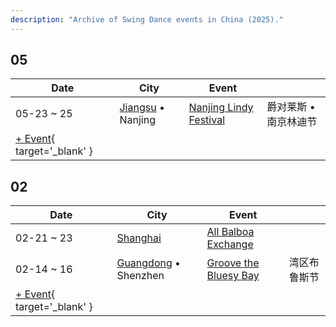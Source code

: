 ```yaml
---
description: "Archive of Swing Dance events in China (2025)."
---
```


## 05

| Date | City | Event | |
| --- | --- | --- | --- |
| 05-23 ~ 25 | [Jiangsu](by_city.md#jiangsu) • Nanjing | [Nanjing Lindy Festival](nanjing-lindy-festival-2025.md) | 爵对莱斯 • 南京林迪节 |
| [+ Event](https://github.com/swingdance/events/issues/new?assignees=&labels=add+event&projects=&template=02-add_entity.yml&title=%5B2025%2Fcn%5D%20%3CName%3E&region=cn&province=&city=&org_id=&date_starts=2025-05-&date_ends=2025-05-){ target='_blank' }

## 02

| Date | City | Event | |
| --- | --- | --- | --- |
| 02-21 ~ 23 | [Shanghai](by_city.md#shanghai) | [All Balboa Exchange](all-balboa-exchange-2025.md) |  |
| 02-14 ~ 16 | [Guangdong](by_city.md#guangdong) • Shenzhen | [Groove the Bluesy Bay](groove-the-bluesy-bay-2025.md) | 湾区布鲁斯节 |
| [+ Event](https://github.com/swingdance/events/issues/new?assignees=&labels=add+event&projects=&template=02-add_entity.yml&title=%5B2025%2Fcn%5D%20%3CName%3E&region=cn&province=&city=&org_id=&date_starts=2025-02-&date_ends=2025-02-){ target='_blank' }
